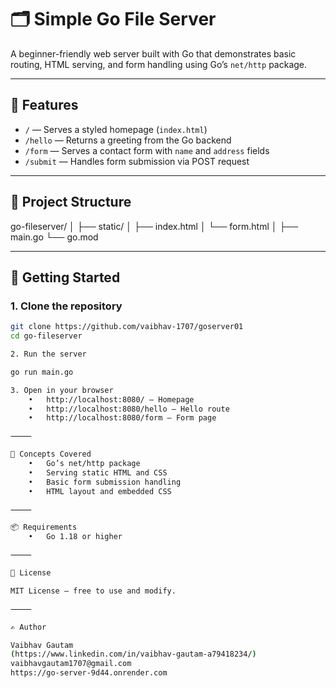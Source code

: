 # 🗂️ Simple Go File Server

A beginner-friendly web server built with Go that demonstrates basic routing, HTML serving, and form handling using Go’s `net/http` package.

---

## 📌 Features

- `/` — Serves a styled homepage (`index.html`)
- `/hello` — Returns a greeting from the Go backend
- `/form` — Serves a contact form with `name` and `address` fields
- `/submit` — Handles form submission via POST request

---

## 📁 Project Structure

go-fileserver/
│
├── static/
│   ├── index.html
│   └── form.html
│
├── main.go
└── go.mod

---

## 🚀 Getting Started

### 1. Clone the repository

```bash
git clone https://github.com/vaibhav-1707/goserver01
cd go-fileserver

2. Run the server

go run main.go

3. Open in your browser
	•	http://localhost:8080/ — Homepage
	•	http://localhost:8080/hello — Hello route
	•	http://localhost:8080/form — Form page

⸻

🧠 Concepts Covered
	•	Go’s net/http package
	•	Serving static HTML and CSS
	•	Basic form submission handling
	•	HTML layout and embedded CSS

⸻

📦 Requirements
	•	Go 1.18 or higher

⸻

📄 License

MIT License — free to use and modify.

⸻

✍️ Author

Vaibhav Gautam
(https://www.linkedin.com/in/vaibhav-gautam-a79418234/)
vaibhavgautam1707@gmail.com
https://go-server-9d44.onrender.com

